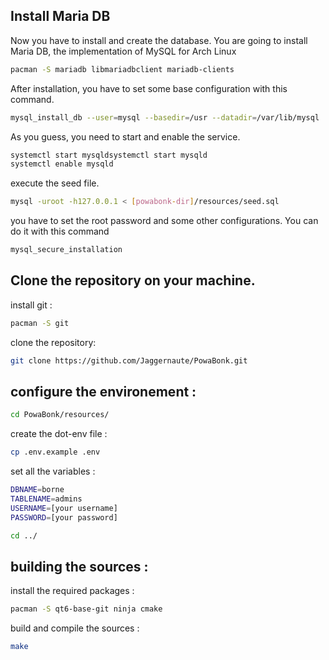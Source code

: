 ## Install Maria DB

Now you have to install and create the database.
You are going to install Maria DB, the implementation of MySQL for Arch Linux

```sh
pacman -S mariadb libmariadbclient mariadb-clients
```

After installation, you have to set some base configuration with this command.
```sh
mysql_install_db --user=mysql --basedir=/usr --datadir=/var/lib/mysql
```

As you guess, you need to start and enable the service.
```sh
systemctl start mysqldsystemctl start mysqld
systemctl enable mysqld
```
execute the seed file.
```sh
mysql -uroot -h127.0.0.1 < [powabonk-dir]/resources/seed.sql
```

you have to set the root password and some other configurations. You can do it with this command

```sh
mysql_secure_installation
```

## Clone the repository on your machine.
install git :  
```sh
pacman -S git
```
clone the repository:
```sh
git clone https://github.com/Jaggernaute/PowaBonk.git
```

## configure the environement :

```sh
cd PowaBonk/resources/
```
create the dot-env file :
```sh
cp .env.example .env
```
set all the variables :
```sh
DBNAME=borne
TABLENAME=admins
USERNAME=[your username]
PASSWORD=[your password]
```
```sh
cd ../
```

## building the sources :
install the required packages :
```sh
pacman -S qt6-base-git ninja cmake
```
build and compile the sources :
```sh
make
 ```
   <!-- TODO: add the database / server deployement instructions  and move 
   everything to a DEPLOYEMENT.md-->
